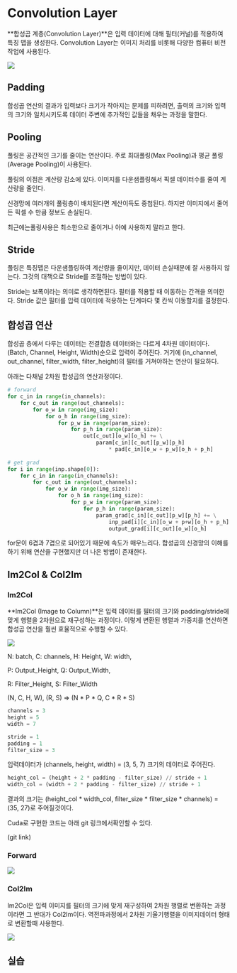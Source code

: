 # Convolution Layer

**합성곱 계층(Convolution Layer)**은 입력 데이터에 대해 필터(커널)를 적용하여 특징 맵을 생성한다. Convolution Layer는 이미지 처리를 비롯해 다양한 컴퓨터 비전 작업에 사용된다.



![](../../assets/images/dnn/cnn_fist.png)



## Padding

합성곱 연산의 결과가 입력보다 크기가 작아지는 문제를 피하려면, 출력의 크기와 입력의 크기와 일치시키도록 데이터 주변에 추가적인 값들을 채우는 과정을 말한다. 



## Pooling

풀링은 공간적인 크기를 줄이는 연산이다. 주로 최대풀링(Max Pooling)과 평균 풀링(Average Pooling)이 사용된다.

풀링의 이점은 계산량 감소에 있다. 이미지를 다운샘플링해서 픽셀 데이터수를 줄여 계산량을 줄인다.

신경망에 여러개의 풀링층이 배치된다면 계산이득도 중첩된다. 하지만 이미지에서 줄어든 픽셀 수 만큼 정보도 손실된다.

최근에는풀링사용은 최소한으로 줄이거나 아예 사용하지 말라고 한다.



## Stride

풀링은 특징맵은 다운샘플링하여 계산량을 줄이지만, 데이터 손실때문에 잘 사용하지 않는다. 그것의 대책으로 Stride를 조절하는 방법이 있다.

Stride는 보폭이라는 의미로 생각하면된다. 필터를 적용할 때 이동하는 간격을 의미한다. Stride 값은 필터를 입력 데이터에 적용하는 단계마다 몇 칸씩  이동할지를 결정한다.





## 합성곱 연산

합성곱 층에서 다루는 데이터는 전결합층 데이터와는 다르게 4차원 데이터이다. (Batch, Channel, Height, Width)순으로 입력이 주어진다. 거기에 (in_channel, out_channel, filter_width, filter_height)의 필터를 거쳐야하는 연산이 필요하다.

아래는 다채널 2차원 합성곱의 연산과정이다.  

```python
# forward
for c_in in range(in_channels):
    for c_out in range(out_channels):
        for o_w in range(img_size):
            for o_h in range(img_size):
                for p_w in range(param_size):
                    for p_h in range(param_size):
                        out[c_out][o_w][o_h] += \
                            param[c_in][c_out][p_w][p_h]
                                * pad[c_in][o_w + p_w][o_h + p_h]
                                
# get grad
for i in range(inp.shape[0]):
    for c_in in range(in_channels):
        for c_out in range(out_channels):
            for o_w in range(img_size):
                for o_h in range(img_size):
                    for p_w in range(param_size):
                        for p_h in range(param_size):
                            param_grad[c_in][c_out][p_w][p_h] += \
                            	inp_pad[i][c_in][o_w + p+w][o_h + p_h] *
                                output_grad[i][c_out][o_w][o_h]
```

for문이 6겹과 7겹으로 되어있기 때문에 속도가 매우느리다. 합성곱의 신경망의 이해를하기 위해 연산을 구현했지만 더 나은 방법이 존재한다.



## Im2Col & Col2Im

### Im2Col

**Im2Col (Image to Column)**은 입력 데이터를 필터의 크기와 padding/stride에 맞게 행렬을 2차원으로 재구성하는 과정이다. 이렇게 변환된 행렬과 가중치를 연산하면 합성곱 연산을 훨씬 효율적으로 수행할 수 있다.



![](../../assets/images/dnn/im2col.png)

N: batch, C: channels, H: Height, W: width, 

P: Output_Height, Q: Output_Width, 

R: Filter_Height, S: Filter_Width

(N, C, H, W), (R, S) => (N * P * Q, C * R * S)



```python
channels = 3
height = 5
width = 7

stride = 1
padding = 1
filter_size = 3
```

입력데이터가 (channels, height, width) = (3, 5, 7) 크기의 데이터로 주어진다.

```python
height_col = (height + 2 * padding - filter_size) // stride + 1
width_col = (width + 2 * padding - filter_size) // stride + 1
```

결과의 크기는 (height_col * width_col, filter_size * filter_size * channels) = (35, 27)로 주어질것이다.



Cuda로 구현한 코드는 아래 git 링크에서확인할 수 있다.

(git link)



### Forward

![](../../assets/images/dnn/im2col_layer.png)





### Col2Im

Im2Col은 입력 이미지를 필터의 크기에 맞게 재구성하여 2차원 행렬로 변환하는 과정이라면 그 반대가 Col2Im이다. 역전파과정에서 2차원 기울기행렬을 이미지데이터 형태로 변환할때 사용한다.



![](../../assets/images/dnn/col2im_layer.png)



## 실습

